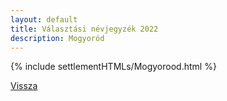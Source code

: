 ```yaml
---
layout: default
title: Választási névjegyzék 2022
description: Mogyoród
---
```


{% include settlementHTMLs/Mogyorood.html %}

[Vissza](../)